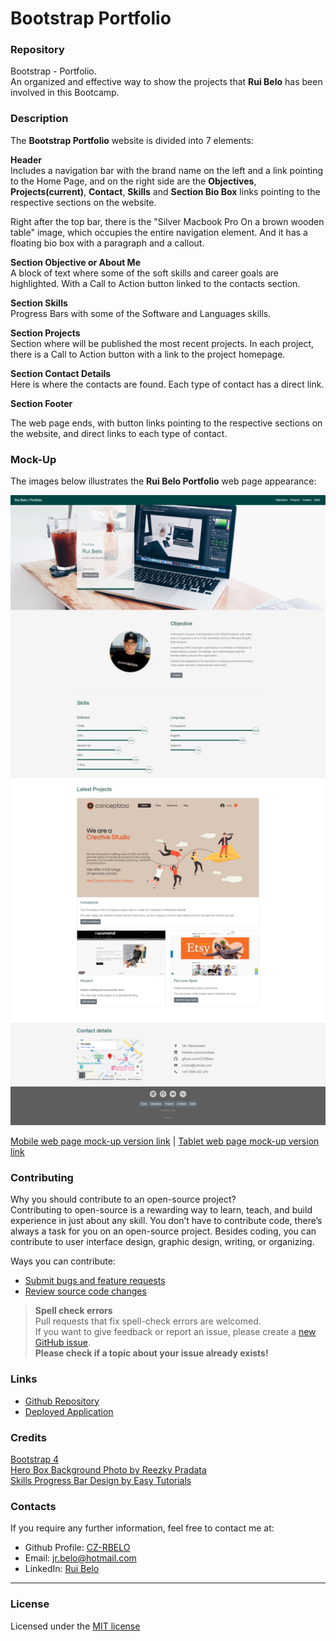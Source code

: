 # Bootstrap Portfolio

### Repository

Bootstrap - Portfolio.  
An organized and effective way to show the projects that **Rui Belo** has been involved in this Bootcamp.

### Description

The **Bootstrap Portfolio** website is divided into 7 elements:

**Header**  
Includes a navigation bar with the brand name on the left and a link pointing to the Home Page, and on the right side are the **Objectives**, **Projects(current)**, **Contact**, **Skills** and  **Section Bio Box** links pointing to the respective sections on the website.

Right after the top bar, there is the "Silver Macbook Pro On a brown wooden table" image, which occupies the entire navigation element. 
And it has a floating bio box with a paragraph and a callout.

**Section Objective or About Me**  
A block of text where some of the soft skills and career goals are highlighted.
With a Call to Action button linked to the contacts section.

**Section Skills**  
Progress Bars with some of the Software and Languages skills.

**Section Projects**  
Section where will be published the most recent projects.
In each project, there is a Call to Action button with a link to the project homepage.

**Section Contact Details**  
Here is where the contacts are found.
Each type of contact has a direct link.

**Section Footer**  

The web page ends, with button links pointing to the respective sections on the website, and direct links to each type of contact.


### Mock-Up

The images below illustrates the **Rui Belo Portfolio** web page appearance:    

![Desktop web page mock-up](images/RB-BootsrapPortfolio-webpage-mockup.png) 
  
  
[Mobile web page mock-up version link](images/RB-BootsrapPortfolio-mobile-mockup.jpg) | [Tablet web page mock-up version link](images/RB-BootsrapPortfolio-tablet-mockup.jpg)

### Contributing

Why you should contribute to an open-source project?  
Contributing to open-source is a rewarding way to learn, teach, and build experience in just about any skill.
You don’t have to contribute code, there’s always a task for you on an open-source project.
Besides coding, you can contribute to user interface design, graphic design, writing, or organizing.

Ways you can contribute:

* [Submit bugs and feature requests](https://github.com/CZ-RBelo/Bootstrap-Portfolio/issues/)
* [Review source code changes](https://github.com/CZ-RBelo/Bootstrap-Portfolio/pulls)

> **Spell check errors**  
>Pull requests that fix spell-check errors are welcomed.  
>If you want to give feedback or report an issue, please create a [new GitHub issue](https://github.com/CZ-RBelo/Bootstrap-Portfolio/issues/new).  
>**Please check if a topic about your issue already exists!**

### Links

* [Github Repository](https://github.com/CZ-RBelo/Bootstrap-Portfolio)
* [Deployed Application](https://cz-rbelo.github.io/Bootstrap-Portfolio/)

### Credits

[Bootstrap 4](https://getbootstrap.com/)  
[Hero Box Background Photo by Reezky Pradata](https://www.pexels.com/photo/silver-macbook-pro-on-brown-wooden-table-441963)  
[Skills Progress Bar Design by Easy Tutorials](https://easytutorialspro.com/)  

### Contacts

If you require any further information, feel free to contact me at:
 
* Github Profile: [CZ-RBELO](https://github.com/CZ-RBelo/)  
* Email: [jr.belo@hotmail.com](mailto:jr.belo@hotmail.com)
* LinkedIn: [Rui Belo](https://linkedin.com/in/ruibelo)

---
### License
Licensed under the [MIT license](https://github.com/CZ-RBelo/Bootstrap-Portfolio/blob/main/LICENSE)